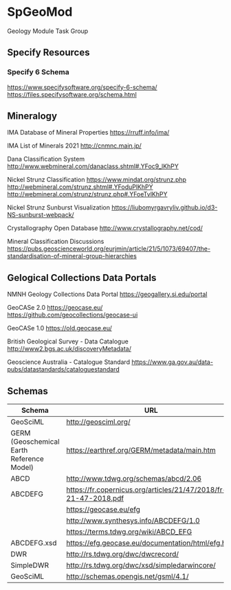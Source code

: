 # SpGeoMod
Geology Module Task Group


## Specify Resources
### Specify 6 Schema
https://www.specifysoftware.org/specify-6-schema/
https://files.specifysoftware.org/schema.html

## Mineralogy
IMA Database of Mineral Properties
https://rruff.info/ima/

IMA List of Minerals 2021
http://cnmnc.main.jp/

Dana Classification System
http://www.webmineral.com/danaclass.shtml#.YFoc9_lKhPY

Nickel Strunz Classification
https://www.mindat.org/strunz.php
http://webmineral.com/strunz.shtml#.YFoduPlKhPY
http://webmineral.com/strunz/strunz.php#.YFoeTvlKhPY

Nickel Strunz Sunburst Visualization
https://liubomyrgavryliv.github.io/d3-NS-sunburst-webpack/

Crystallography Open Database
http://www.crystallography.net/cod/

Mineral Classification Discussions
https://pubs.geoscienceworld.org/eurjmin/article/21/5/1073/69407/the-standardisation-of-mineral-group-hierarchies

## Gelogical Collections Data Portals
NMNH Geology Collections Data Portal
https://geogallery.si.edu/portal

GeoCASe 2.0
https://geocase.eu/
https://github.com/geocollections/geocase-ui

GeoCASe 1.0
https://old.geocase.eu/

British Geological Survey - Data Catalogue
http://www2.bgs.ac.uk/discoveryMetadata/

Geoscience Australia - Catalogue Standard
https://www.ga.gov.au/data-pubs/datastandards/cataloguestandard

## Schemas
| Schema | URL |
| ------ | --- |
| GeoSciML | http://geosciml.org/ |
| GERM (Geoschemical Earth Reference Model) | https://earthref.org/GERM/metadata/main.htm |
| ABCD | http://www.tdwg.org/schemas/abcd/2.06 |
| ABCDEFG | https://fr.copernicus.org/articles/21/47/2018/fr-21-47-2018.pdf |
| | https://geocase.eu/efg |
| | http://www.synthesys.info/ABCDEFG/1.0 |
| | https://terms.tdwg.org/wiki/ABCD_EFG |
| ABCDEFG.xsd	| https://efg.geocase.eu/documentation/html/efg.html |
| DWR | http://rs.tdwg.org/dwc/dwcrecord/ |
| SimpleDWR | http://rs.tdwg.org/dwc/xsd/simpledarwincore/ |
| GeoSciML | http://schemas.opengis.net/gsml/4.1/ |
